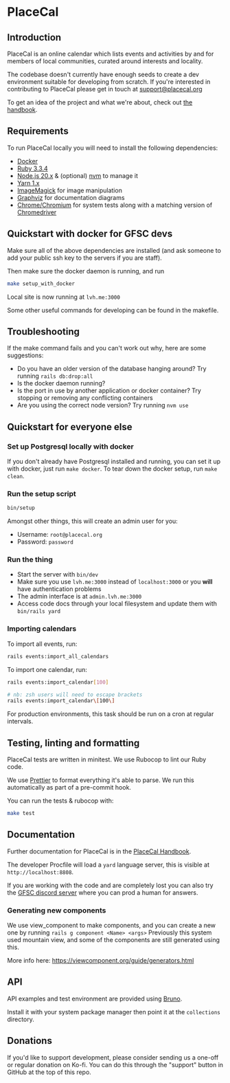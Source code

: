 # PlaceCal

## Introduction

PlaceCal is an online calendar which lists events and activities by and for members of local communities, curated around interests and locality.

The codebase doesn't currently have enough seeds to create a dev environment suitable for developing from scratch. If you're interested in contributing to PlaceCal please get in touch at support@placecal.org

To get an idea of the project and what we're about, check out [the handbook](https://handbook.placecal.org/).

## Requirements

To run PlaceCal locally you will need to install the following dependencies:

- [Docker](https://docs.docker.com/get-docker/)
- [Ruby 3.3.4](https://www.ruby-lang.org/)
- [Node.js 20.x](https://nodejs.org/en/download) & (optional) [nvm](https://github.com/nvm-sh/nvm) to manage it
- [Yarn 1.x](https://classic.yarnpkg.com/lang/en/)
- [ImageMagick](https://imagemagick.org/index.php) for image manipulation
- [Graphviz](https://voormedia.github.io/rails-erd/install.html) for documentation diagrams
- [Chrome/Chromium](https://www.chromium.org/chromium-projects/) for system tests along with a matching version of [Chromedriver](https://chromedriver.chromium.org/)

## Quickstart with docker for GFSC devs

Make sure all of the above dependencies are installed (and ask someone to add your public ssh key to the servers if you are staff).

Then make sure the docker daemon is running, and run

```sh
make setup_with_docker
```

Local site is now running at `lvh.me:3000`

Some other useful commands for developing can be found in the makefile.

## Troubleshooting

If the make command fails and you can't work out why, here are some suggestions:

- Do you have an older version of the database hanging around? Try running `rails db:drop:all`
- Is the docker daemon running?
- Is the port in use by another application or docker container? Try stopping or removing any conflicting containers
- Are you using the correct node version? Try running `nvm use`

## Quickstart for everyone else

### Set up Postgresql locally with docker

If you don't already have Postgresql installed and running, you can set it up with docker, just run `make docker`. To tear down the docker setup, run `make clean`.

### Run the setup script

```sh
bin/setup
```

Amongst other things, this will create an admin user for you:

- Username: `root@placecal.org`
- Password: `password`

### Run the thing

- Start the server with `bin/dev`
- Make sure you use `lvh.me:3000` instead of `localhost:3000` or you **will** have authentication problems
- The admin interface is at `admin.lvh.me:3000`
- Access code docs through your local filesystem and update them with `bin/rails yard`

### Importing calendars

To import all events, run:

```sh
rails events:import_all_calendars
```

To import one calendar, run:

```sh
rails events:import_calendar[100]

# nb: zsh users will need to escape brackets
rails events:import_calendar\[100\]
```

For production environments, this task should be run on a cron at regular intervals.

## Testing, linting and formatting

PlaceCal tests are written in minitest. We use Rubocop to lint our Ruby code.

We use [Prettier](https://prettier.io/) to format everything it's able to parse. We run this automatically as part of a pre-commit hook.

You can run the tests & rubocop with:

```sh
make test
```

## Documentation

Further documentation for PlaceCal is in the [PlaceCal Handbook](https://handbook.placecal.org/).

The developer Procfile will load a `yard` language server, this is visible at `http://localhost:8808`.

If you are working with the code and are completely lost you can also try the [GFSC discord server](http://discord.gfsc.studio) where you can prod a human for answers.

### Generating new components

We use view_component to make components, and you can create a new one by running `rails g component <Name> <args>`
Previously this system used mountain view, and some of the components are still generated using this.

More info here: https://viewcomponent.org/guide/generators.html

## API

API examples and test environment are provided using [Bruno](https://www.usebruno.com/).

Install it with your system package manager then point it at the `collections` directory.

## Donations

If you'd like to support development, please consider sending us a one-off or regular donation on Ko-fi. You can do this through the "support" button in GitHub at the top of this repo.
